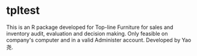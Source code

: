 # tpltest
This is an R package developed for Top-line Furniture for sales and inventory audit, evaluation and decision making.
Only feasible on company's computer and in a valid Administer account.
Developed by Yao尧.
